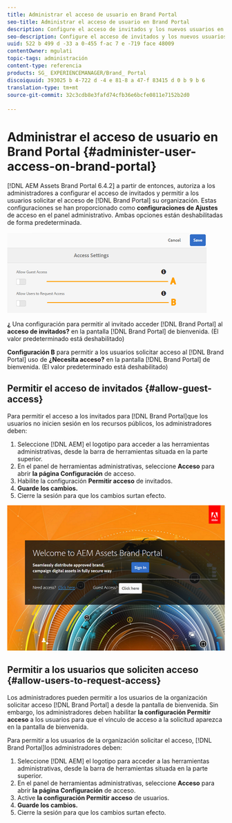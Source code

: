 ```yaml
---
title: Administrar el acceso de usuario en Brand Portal
seo-title: Administrar el acceso de usuario en Brand Portal
description: Configure el acceso de invitados y los nuevos usuarios en el portal de marca.
seo-description: Configure el acceso de invitados y los nuevos usuarios en el portal de marca.
uuid: 522 b 499 d -33 a 0-455 f-ac 7 e -719 face 48009
contentOwner: mgulati
topic-tags: administración
content-type: referencia
products: SG_ EXPERIENCEMANAGER/Brand_ Portal
discoiquuid: 393025 b 4-722 d -4 e 81-8 a 47-f 83415 d 0 b 9 b 6
translation-type: tm+mt
source-git-commit: 32c3cdb8e3fafd74cfb36e6bcfe0811e7152b2d0

---
```



# Administrar el acceso de usuario en Brand Portal {#administer-user-access-on-brand-portal}

[!DNL AEM Assets Brand Portal 6.4.2] a partir de entonces, autoriza a los administradores a configurar el acceso de invitados y permitir a los usuarios solicitar el acceso de [!DNL Brand Portal] su organización. Estas configuraciones se han proporcionado como **configuraciones de Ajustes** de acceso en el panel administrativo. Ambas opciones están deshabilitadas de forma predeterminada.

![](assets/access-configs.png)

**¿** Una configuración para permitir al invitado acceder [!DNL Brand Portal] al **acceso de invitados?** en la pantalla [!DNL Brand Portal] de bienvenida. (El valor predeterminado está deshabilitado)

**Configuración B** para permitir a los usuarios solicitar acceso al [!DNL Brand Portal] uso de **¿Necesita acceso?** en la pantalla [!DNL Brand Portal] de bienvenida. (El valor predeterminado está deshabilitado)

## Permitir el acceso de invitados {#allow-guest-access}

Para permitir el acceso a los invitados para [!DNL Brand Portal]que los usuarios no inicien sesión en los recursos públicos, los administradores deben:

1. Seleccione [!DNL AEM] el logotipo para acceder a las herramientas administrativas, desde la barra de herramientas situada en la parte superior.
2. En el panel de herramientas administrativas, seleccione **Acceso** para abrir **la página Configuración** de acceso.
3. Habilite la configuración **Permitir acceso** de invitados.
4. **Guarde los cambios.**
5. Cierre la sesión para que los cambios surtan efecto.

![](assets/bp-welcome-screen.png)

## Permitir a los usuarios que soliciten acceso {#allow-users-to-request-access}

Los administradores pueden permitir a los usuarios de la organización solicitar acceso [!DNL Brand Portal] a desde la pantalla de bienvenida. Sin embargo, los administradores deben habilitar **la configuración Permitir acceso** a los usuarios para que el vínculo de acceso a la solicitud aparezca en la pantalla de bienvenida.

Para permitir a los usuarios de la organización solicitar el acceso, [!DNL Brand Portal]los administradores deben:

1. Seleccione [!DNL AEM] el logotipo para acceder a las herramientas administrativas, desde la barra de herramientas situada en la parte superior.
2. En el panel de herramientas administrativas, seleccione **Acceso** para abrir **la página Configuración** de acceso.
3. Active **la configuración Permitir acceso** de usuarios.
4. **Guarde los cambios.**
5. Cierre la sesión para que los cambios surtan efecto.
